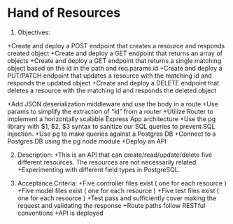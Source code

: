 # Hand of Resources

1. Objectives:

+Create and deploy a POST endpoint that creates a resource and responds created object
+Create and deploy a GET endpoint that returns an array of objects
+Create and deploy a GET endpoint that returns a single matching object based on the id in the path and req.params.id
+Create and deploy a PUT/PATCH endpoint that updates a resource with the matching id and responds the updated object
+Create and deploy a DELETE endpoint that deletes a resource with the matching id and responds the deleted object

+Add JSON deserialization middleware and use the body in a route
+Use params to simplify the extraction of “id” from a router
+Utilize Router to implement a horizontally scalable Express App architecture
+Use the pg library with $1, $2, $3 syntax to sanitize our SQL queries to prevent SQL injection.
+Use pg to make queries against a Postgres DB
+Connect to a Postgres DB using the pg node module
+Deploy an API

2. Description:
+This is an API that can create/read/update/delete five different resources. The resources are not necessarily related.
+Experimenting with different field types in PostgreSQL.

3. Acceptance Criteria:
+Five controller files exist ( one for each resource )
+Five model files exist ( one for each resource )
+Five test files exist ( one for each resource )
+Test pass and sufficiently cover making the request and validating the response
+Route paths follow RESTful conventions
+API is deployed
